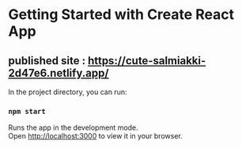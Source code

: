 # Getting Started with Create React App


## published site : https://cute-salmiakki-2d47e6.netlify.app/

In the project directory, you can run:

### `npm start`

Runs the app in the development mode.\
Open [http://localhost:3000](http://localhost:3000) to view it in your browser.

